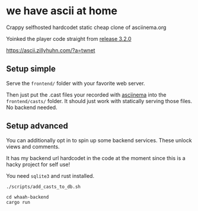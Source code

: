 # we have ascii at home

Crappy selfhosted hardcodet static cheap clone of asciinema.org

Yoinked the player code straight from [release 3.2.0](https://github.com/asciinema/asciinema-player/releases/tag/v3.2.0)

https://ascii.zillyhuhn.com/?a=twnet

## Setup simple

Serve the ``frontend/`` folder with your favorite web server.

Then just put the .cast files your recorded with [asciinema](https://github.com/asciinema/asciinema) into the `frontend/casts/` folder.
It should just work with statically serving those files. No backend needed.

## Setup advanced

You can additionally opt in to spin up some backend services. These unlock views and comments.

It has my backend url hardcodet in the code at the moment since this is a hacky project for self use!

You need `sqlite3` and rust installed.

```
./scripts/add_casts_to_db.sh

cd whaah-backend
cargo run
```